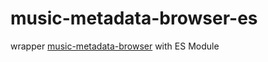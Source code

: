 # music-metadata-browser-es

wrapper [music-metadata-browser](https://www.npmjs.com/package/music-metadata-browser) with ES Module
